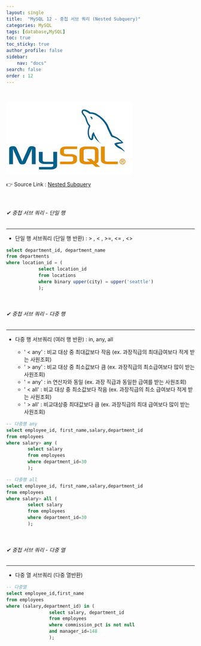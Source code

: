 ```yaml
---
layout: single
title:  "MySQL 12 - 중첩 서브 쿼리 (Nested Subquery)"
categories: MySQL
tags: [database,MySQL]
toc: true
toc_sticky: true
author_profile: false
sidebar:
    nav: "docs"
search: false
order : 12
---
```


<br>

![image-20220322031630012](../../../images/db/image-20220322031630012.png)

👉 Source Link : [Nested Subquery](https://github.com/Jaehwany/Database/blob/036dc94a641e1156a4abbb18f3fbbba3a5cc7168/3.%20Subquery/1.%20Subquery_nested(where))

<br>

###### ✔ 중첩 서브 쿼리 - 단일 행

------------------------------------------------------------------

- 단일 행 서브쿼리 (단일 행 반환) :  > , < , >=, <= , <>            

``` sql
select department_id, department_name
from departments
where location_id = (
			select location_id
			from locations
			where binary upper(city) = upper('seattle')
			);
```

<br>

###### ✔ 중첩 서브 쿼리 - 다중 행

------------------------------------------------------------------

- 다중 행 서브쿼리 (여러 행 반환) : in, any, all

  - ' < any' : 비교 대상 중 최대값보다 작음 (ex. 과장직급의 최대급여보다 적게 받는 사원조회)
  - ' > any' : 비교 대상 중 최소값보다 큼 (ex. 과장직급의 최소급여보다 많이 받는 사원조회)             
  - ' = any' : in 연산자와 동일 (ex. 과장 직급과 동일한 급여를 받는 사원조회)
  - '  <  all' : 비교 대상 중 최소값보다 작음 (ex. 과장직급의 최소 급여보다 적게 받는 사원조회)
  - ' >  all' : 비교대상중 최대값보다 큼   (ex. 과장직급의 최대 급여보다 많이 받는 사원조회)

```sql
-- 다중행 any
select employee_id, first_name,salary,department_id
from employees
where salary> any (
		select salary
		from employees
		where department_id=30
		);
```

``` sql
-- 다중행 all
select employee_id, first_name,salary,department_id
from employees
where salary> all (
		select salary
		from employees
		where department_id=30
		);
```



<br>

###### ✔ 중첩 서브 쿼리 - 다중 열

------------------------------------------------------------------

- 다중 열 서브쿼리 (다중 열반환)

``` sql
-- 다중열
select employee_id,first_name
from employees
where (salary,department_id) in (
				select salary, department_id
				from employees
				where commission_pct is not null 
				and manager_id=148
				);
```



<br>

